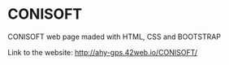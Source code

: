 # CONISOFT
CONISOFT web page maded with HTML, CSS and BOOTSTRAP

Link to the website:
http://ahy-gps.42web.io/CONISOFT/

